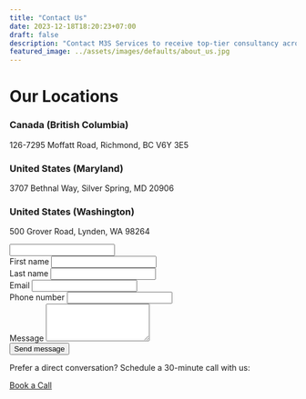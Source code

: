 ```yaml
---
title: "Contact Us"
date: 2023-12-18T18:20:23+07:00
draft: false
description: "Contact M3S Services to receive top-tier consultancy across multiple domains"
featured_image: ../assets/images/defaults/about_us.jpg
---
```


<div class="bg-gray-800 rounded-lg shadow-lg py-12 px-6">
  <div class="grid grid-cols-1 md:grid-cols-2 gap-8">
    <!-- Address Information Section -->
    <div>
      <h1 class="text-2xl font-bold text-white mb-6">Our Locations</h1>
      <div class="space-y-5">
        <div>
          <h3 class="text-lg text-white font-semibold">Canada (British Columbia)</h3>
          <p class="text-gray-400">126-7295 Moffatt Road, Richmond, BC V6Y 3E5</p>
        </div>
        <div>
          <h3 class="text-lg text-white font-semibold">United States (Maryland)</h3>
          <p class="text-gray-400">3707 Bethnal Way, Silver Spring, MD 20906</p>
        </div>
        <div>
          <h3 class="text-lg text-white font-semibold">United States (Washington)</h3>
          <p class="text-gray-400">500 Grover Road, Lynden, WA 98264</p>
        </div>
      </div>
    </div>
    <!-- Contact Form -->
    <form
      action="https://script.google.com/macros/s/AKfycbxNkq6BUAkVvpcIlBWAZHaViaBSi5gLi1XSin2ZkSFUPcsN3IXG1ICdBNkO9R-rrSfK/exec"
      method="POST"
      onsubmit="submitForm(); return false;"
      class="bg-gray-800 py-12 px-6 rounded-lg shadow-lg grid grid-cols-1 gap-y-4 sm:grid-cols-2 sm:gap-x-8 sm:gap-y-6"
    >
      <!-- Honeypot field for spam prevention -->
      <input 
        type="text" 
        name="website" 
        class="hidden" 
        tabindex="-1" 
        autocomplete="off"
      />
      <div>
        <label for="first-name" class="block text-sm font-semibold text-white">First name</label>
        <input
          type="text"
          name="first_name"
          id="first-name"
          class="mt-2 block w-full rounded-md bg-gray-700 px-4 py-2 text-white"
        />
      </div>
      <div>
        <label for="last-name" class="block text-sm font-semibold text-white">Last name</label>
        <input
          type="text"
          name="last_name"
          id="last-name"
          class="mt-2 block w-full rounded-md bg-gray-700 px-4 py-2 text-white"
        />
      </div>
      <div class="sm:col-span-2">
        <label for="email" class="block text-sm font-semibold text-white">Email</label>
        <input
          type="email"
          name="email"
          id="email"
          class="mt-2 block w-full rounded-md bg-gray-700 px-4 py-2 text-white"
        />
      </div>
      <div class="sm:col-span-2">
        <label for="phone-number" class="block text-sm font-semibold text-white">Phone number</label>
        <input
          type="tel"
          name="phone_number"
          id="phone-number"
          class="mt-2 block w-full rounded-md bg-gray-700 px-4 py-2 text-white"
        />
      </div>
      <div class="sm:col-span-2">
        <label for="message" class="block text-sm font-semibold text-white">Message</label>
        <textarea
          name="message"
          id="message"
          rows="4"
          class="mt-2 block w-full rounded-md bg-gray-700 px-4 py-2 text-white"
        ></textarea>
      </div>
      <div class="sm:col-span-2 flex justify-end">
        <!-- Matching CTA button style from About page -->
        <button
          type="submit"
          class="mt-4 inline-block rounded-md bg-gradient-to-r from-pink-500 to-purple-500 px-6 py-3 text-sm font-semibold text-white transition hover:from-purple-500 hover:to-pink-500 focus-visible:outline-none focus-visible:ring-2 focus-visible:ring-pink-500 focus-visible:ring-offset-2"
        >
          Send message
        </button>
      </div>
    </form>
  </div>
  <!-- Scheduling a Call with the same button style -->
  <div class="mt-8 text-center text-xxl ">
    <p class="text-gray-300 mb-3">
      Prefer a direct conversation? Schedule a 30-minute call with us:
    </p>
    <a
      href="https://cal.com/m3sservices/30min?month=2025-01&date=2025-01-27"
      target="_blank"
      rel="noopener"
      class="inline-block rounded-md bg-gradient-to-r from-pink-500 to-purple-500 px-6 py-3 text-sm font-semibold text-white transition hover:from-purple-500 hover:to-pink-500 focus-visible:outline-none focus-visible:ring-2 focus-visible:ring-pink-500 focus-visible:ring-offset-2"
    >
      Book a Call
    </a>
  </div>
</div>
<script>
function submitForm() {
  const form = document.querySelector('form');
  // Simple spam check: if our honeypot (website) has any value, skip submission
  if (form.website && form.website.value.trim() !== '') {
    console.log('Spam detected. Aborting form submission.');
    return false;
  }
  // Submit form data
  fetch(form.action, {
    method: 'POST',
    body: new FormData(form),
    mode: 'no-cors'
  })
    .then(function() {
      // Redirect to 'thank-you' page upon success
      window.location = '/contact/thank-you';
    })
    .catch(function(error) {
      console.error('Error submitting form:', error);
    });
  return false;
}
</script>
